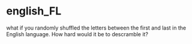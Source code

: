 # english_FL
what if you randomly shuffled the letters between the first and last in the English language. How hard would it be to descramble it?
